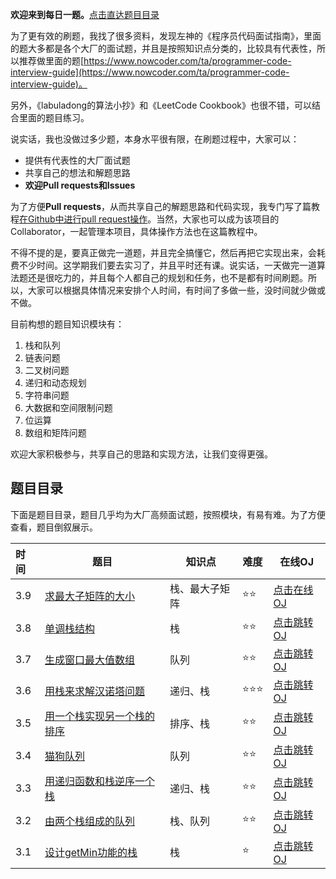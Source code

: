 **欢迎来到每日一题。**[点击直达题目目录](#题目目录) 



为了更有效的刷题，我找了很多资料，发现左神的《程序员代码面试指南》，里面的题大多都是各个大厂的面试题，并且是按照知识点分类的，比较具有代表性，所以推荐做里面的题[https://www.nowcoder.com/ta/programmer-code-interview-guide](https://www.nowcoder.com/ta/programmer-code-interview-guide)。

另外，《labuladong的算法小抄》和《LeetCode Cookbook》也很不错，可以结合里面的题目练习。

说实话，我也没做过多少题，本身水平很有限，在刷题过程中，大家可以：

- 提供有代表性的大厂面试题
- 共享自己的想法和解题思路
- **欢迎Pull requests和Issues**

为了方便**Pull requests**，从而共享自己的解题思路和代码实现，我专门写了篇教程[在Github中进行pull request操作](https://wxler.github.io/2021/02/25/170421/)。当然，大家也可以成为该项目的Collaborator，一起管理本项目，具体操作方法也在这篇教程中。

不得不提的是，要真正做完一道题，并且完全搞懂它，然后再把它实现出来，会耗费不少时间。这学期我们要去实习了，并且平时还有课。说实话，一天做完一道算法题还是很吃力的，并且每个人都自己的规划和任务，也不是都有时间刷题。所以，大家可以根据具体情况来安排个人时间，有时间了多做一些，没时间就少做或不做。

目前构想的题目知识模块有：

1. 栈和队列
2. 链表问题
3. 二叉树问题
4. 递归和动态规划
5. 字符串问题
6. 大数据和空间限制问题
7. 位运算
8. 数组和矩阵问题

欢迎大家积极参与，共享自己的思路和实现方法，让我们变得更强。

## 题目目录

下面是题目目录，题目几乎均为大厂高频面试题，按照模块，有易有难。为了方便查看，题目倒叙展示。

| 时间 | 题目                                            | 知识点   | 难度         | 在线OJ                                                       |
| :--- | ----------------------------------------------- | -------- | ------------ | ------------------------------------------------------------ |
| 3.9 | [求最大子矩阵的大小](2021/3.9_MaxRect.md) | 栈、最大子矩阵 | :star::star: | [点击在线OJ](https://www.nowcoder.com/practice/ed610b2fea854791b7827e3111431056?tpId=101&tqId=33084&rp=1&ru=%2Fta%2Fprogrammer-code-interview-guide&qru=%2Fta%2Fprogrammer-code-interview-guide%2Fquestion-ranking&tab=answerKey) |
| 3.8 | [单调栈结构](2021/3.8_MonoStack.md) | 栈 |:star::star:  | [点击跳转OJ](https://www.nowcoder.com/practice/e3d18ffab9c543da8704ede8da578b55?tpId=101&tqId=33169&rp=1&ru=%2Fta%2Fprogrammer-code-interview-guide&qru=%2Fta%2Fprogrammer-code-interview-guide%2Fquestion-ranking&tab=answerKey) |
| 3.7 | [生成窗口最大值数组](2021/3.7_MaxValueArray.md) | 队列 | :star::star: | [点击跳转OJ](https://www.nowcoder.com/practice/b316c7f9617744b98fa311ae29ac516c?tpId=101&tqId=33083&rp=1&ru=%2Fta%2Fprogrammer-code-interview-guide&qru=%2Fta%2Fprogrammer-code-interview-guide%2Fquestion-ranking&tab=answerKey) |
| 3.6 | [用栈来求解汉诺塔问题](2021/3.6_StackAndHanNuoTa.md) | 递归、栈 | :star::star::star: | [点击跳转OJ](https://www.nowcoder.com/practice/1a2f618b3433487295657b3414f4e7c4?tpId=101&tqId=33090&rp=1&ru=%2Fta%2Fprogrammer-code-interview-guide&qru=%2Fta%2Fprogrammer-code-interview-guide%2Fquestion-ranking&tab=answerKey) |
| 3.5 | [用一个栈实现另一个栈的排序](2021/3.5_StackSort.md) | 排序、栈 |  :star::star:| [点击跳转OJ](https://www.nowcoder.com/practice/ff8cba64e7894c5582deafa54cca8ff2?tpId=101&tqId=33081&rp=1&ru=%2Fta%2Fprogrammer-code-interview-guide&qru=%2Fta%2Fprogrammer-code-interview-guide%2Fquestion-ranking&tab=answerKey) |
| 3.4 | [猫狗队列](2021/3.4_CatAndDogQueue.md) | 队列 | :star::star: | [点击跳转OJ](https://www.nowcoder.com/practice/8a7e04cff6a54b7095b94261d78108f5?tpId=101&tqId=33168&rp=1&ru=%2Fta%2Fprogrammer-code-interview-guide&qru=%2Fta%2Fprogrammer-code-interview-guide%2Fquestion-ranking&tab=answerKey) |
| 3.3  | [用递归函数和栈逆序一个栈](2021/3.3_StackReverse.md) | 递归、栈 |              :star::star:| [点击跳转OJ](https://www.nowcoder.com/practice/1de82c89cc0e43e9aa6ee8243f4dbefd?tpId=101&tqId=33075&rp=1&ru=%2Fta%2Fprogrammer-code-interview-guide&qru=%2Fta%2Fprogrammer-code-interview-guide%2Fquestion-ranking&tab=answerKey) |
| 3.2  | [由两个栈组成的队列](2021/3.2_Stack2ToQueue.md) | 栈、队列 | :star::star: | [点击跳转OJ](https://www.nowcoder.com/practice/6bc058b32ee54a5fa18c62f29bae9863?tpId=101&tqId=33074&rp=1&ru=%2Fta%2Fprogrammer-code-interview-guide&qru=%2Fta%2Fprogrammer-code-interview-guide%2Fquestion-ranking&tab=answerKey) |
| 3.1  | [设计getMin功能的栈](2021/3.1_GetMinStack.md)   | 栈       | :star:       | [点击跳转OJ](https://www.nowcoder.com/practice/05e57ce2cd8e4a1eae8c3b0a7e9886be?tpId=101&tqId=33073&rp=1&ru=%2Fta%2Fprogrammer-code-interview-guide&qru=%2Fta%2Fprogrammer-code-interview-guide%2Fquestion-ranking&tab=answerKey) |



